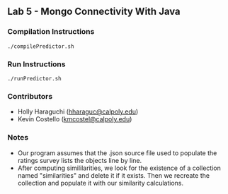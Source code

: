 ## Lab 5 - Mongo Connectivity With Java

### Compilation Instructions
    ./compilePredictor.sh 

### Run Instructions
    ./runPredictor.sh

### Contributors
* Holly Haraguchi (hharaguc@calpoly.edu)
* Kevin Costello (kmcostel@calpoly.edu)

### Notes
* Our program assumes that the .json source file used to populate the ratings survey lists the objects line by line.
* After computing simililarities, we look for the existence of a collection named "similarities" and delete it if it exists. Then we recreate the collection and populate it with our similarity calculations.

